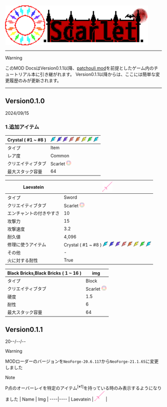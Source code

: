 ![Scarlet Logo](/IMG/Scarlet%20Logo.png)
___  
> [!WARNING]
> このMOD DocsはVersion0.1.1以降、[patchouli mod](https://www.curseforge.com/minecraft/mc-mods/patchouli/files/5683901)を前提としたゲーム内のチュートリアル本に引き継がれます。
> Version0.1.1以降からは、ここには簡単な変更履歴のみが更新されます。
___  

## Version0.1.0
2024/09/15

### 1.追加アイテム
| Crystal ( #1 ~ #8 ) | <img src="/IMG/crystal1.png" height="16px"> <img src="/IMG/crystal2.png" height="16px"> <img src="/IMG/crystal3.png" height="16px"> <img src="/IMG/crystal4.png" height="16px"> <img src="/IMG/crystal5.png" height="16px"> <img src="/IMG/crystal6.png" height="16px"> <img src="/IMG/crystal7.png" height="16px"> <img src="/IMG/crystal8.png" height="16px"> |
----|----
| タイプ | Item |
| レア度 | Common |
| クリエイティブタブ | Scarlet <img src="/IMG/Scarlet%20MOD.png" height="16px"> |
| 最大スタック容量 | 64 |

| Laevatein | <img src="/IMG/laevatein-1.0.2.png" height="32px"> |
----|----
| タイプ | Sword |
| クリエイティブタブ | Scarlet <img src="/IMG/Scarlet%20MOD.png" height="16px"> |
| エンチャントの付きやすさ | 10 |
| 攻撃力 | 15 |
| 攻撃速度 | 3.2 |
| 耐久値 | 4,096 |
| 修理に使うアイテム | Crystal ( #1 ~ #8 ) <img src="/IMG/crystal1.png" height="16px"> <img src="/IMG/crystal2.png" height="16px"> <img src="/IMG/crystal3.png" height="16px"> <img src="/IMG/crystal4.png" height="16px"> <img src="/IMG/crystal5.png" height="16px"> <img src="/IMG/crystal6.png" height="16px"> <img src="/IMG/crystal7.png" height="16px"> <img src="/IMG/crystal8.png" height="16px"> |
| その他 | - |
| 火に対する耐性 | True |  

| Black Bricks,Black Bricks ( 1 ~ 16 ) | img |
----|----
| タイプ | Block |
| クリエイティブタブ | Scarlet <img src="/IMG/Scarlet%20MOD.png" height="16px"> |
| 硬度 | 1.5 |
| 耐性 | 6 |
| 最大スタック容量 | 64 |


## Version0.1.1
20--/--/--
> [!WARNING]
> MODローダーのバージョンを`NeoForge-20.6.117`から`NeoForge-21.1.65`に変更しました

> [!NOTE]
> P点のオーバーレイを特定のアイテム<sup>[※1]</sup>を持っている時のみ表示するようになりました
> | Name | Img |
> ----|----
> | Laevatein | <img src="/IMG/laevatein-1.0.2.png" height="32px"> |
